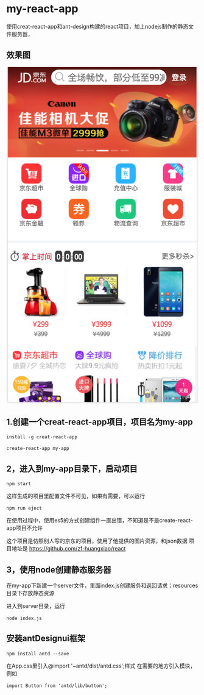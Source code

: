 # my-react-app
使用creat-react-app和ant-design构建的react项目，加上nodejs制作的静态文件服务器，
## 效果图
![image](https://github.com/zhanghaizhi/my-react-app/blob/master/1.png)
## 1.创建一个creat-react-app项目，项目名为my-app
```
install -g creat-react-app
```
```
create-react-app my-app
```

## 2，进入到my-app目录下，启动项目
```
npm start
```

这样生成的项目里配置文件不可见，如果有需要，可以运行
```
npm run eject
```

在使用过程中，使用es5的方式创建组件一直出错，不知道是不是create-react-app项目不允许

这个项目是仿照别人写的京东的项目，使用了他提供的图片资源，和json数据
项目地址是
https://github.com/zf-huangxiao/react

## 3，使用node创建静态服务器
在my-app下新建一个server文件，里面index.js创建服务和返回请求；resources目录下存放静态资源

进入到server目录，运行
```
node index.js
```
## 安装antDesignui框架
```
npm install antd --save
```
在App.css里引入@import '~antd/dist/antd.css';样式
在需要的地方引入模块，例如
```
import Button from 'antd/lib/button';
```



